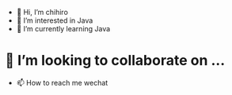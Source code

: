- 👋 Hi, I’m chihiro
- 👀 I’m interested in Java
- 🌱 I’m currently learning Java
# 💞️ I’m looking to collaborate on ...
- 📫 How to reach me wechat

<!---
MrStarSSS/MrStarSSS is a ✨ special ✨ repository because its `README.md` (this file) appears on your GitHub profile.
You can click the Preview link to take a look at your changes.
--->
